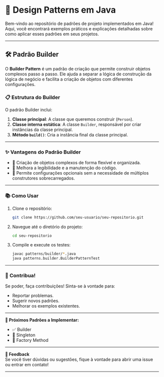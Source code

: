 # 🚀 **Design Patterns em Java**  

Bem-vindo ao repositório de padrões de projeto implementados em Java! Aqui, você encontrará exemplos práticos e explicações detalhadas sobre como aplicar esses padrões em seus projetos.  

---

## 🛠️ **Padrão Builder**

O **Builder Pattern** é um padrão de criação que permite construir objetos complexos passo a passo. Ele ajuda a separar a lógica de construção da lógica de negócio e facilita a criação de objetos com diferentes configurações.

### 📋 **Estrutura do Builder**
O padrão Builder inclui:  
1. **Classe principal**: A classe que queremos construir (`Person`).  
2. **Classe interna estática**: A classe `Builder`, responsável por criar instâncias da classe principal.  
3. **Método `build()`**: Cria a instância final da classe principal.

---

### ✨ **Vantagens do Padrão Builder**
- 🔧 Criação de objetos complexos de forma flexível e organizada.  
- 🧬 Melhora a legibilidade e a manutenção do código.  
- 🚀 Permite configurações opcionais sem a necessidade de múltiplos construtores sobrecarregados.

---

### 📚 **Como Usar**
1. Clone o repositório:
   ```bash
   git clone https://github.com/seu-usuario/seu-repositorio.git
   ```
2. Navegue até o diretório do projeto:
   ```bash
   cd seu-repositorio
   ```
3. Compile e execute os testes:
   ```bash
   javac patterns/builder/*.java
   java patterns.builder.BuilderPatternTest
   ```

---

### 🌟 **Contribua!**
Se poder, faça contribuições! Sinta-se à vontade para:
- Reportar problemas.
- Sugerir novos padrões.
- Melhorar os exemplos existentes.  

---

**📢 Próximos Padrões a Implementar:**  
- ✅ Builder  
- 🔄 Singleton  
- 🩵 Factory Method  

---

**💬 Feedback**  
Se você tiver dúvidas ou sugestões, fique à vontade para abrir uma issue ou entrar em contato!  

---

